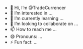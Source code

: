 - 👋 Hi, I’m @TradeCurrencer
- 👀 I’m interested in ...
- 🌱 I’m currently learning ...
- 💞️ I’m looking to collaborate on ...
- 📫 How to reach me ...
- 😄 Pronouns: ...
- ⚡ Fun fact: ...

<!---
TradeCurrencer/TradeCurrencer is a ✨ special ✨ repository because its `README.md` (this file) appears on your GitHub profile.
You can click the Preview link to take a look at your changes.
--->
